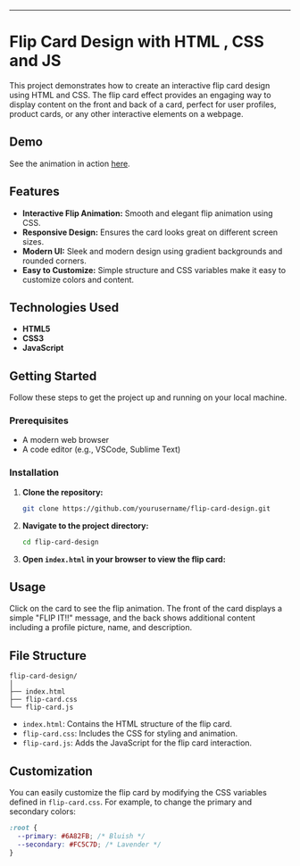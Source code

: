---

# Flip Card Design with HTML , CSS and JS

This project demonstrates how to create an interactive flip card design using HTML and CSS. The flip card effect provides an engaging way to display content on the front and back of a card, perfect for user profiles, product cards, or any other interactive elements on a webpage.

## Demo

See the animation in action [here](https://youtube.com/shorts/sm6k2-_E5FU).


## Features

- **Interactive Flip Animation:** Smooth and elegant flip animation using CSS.
- **Responsive Design:** Ensures the card looks great on different screen sizes.
- **Modern UI:** Sleek and modern design using gradient backgrounds and rounded corners.
- **Easy to Customize:** Simple structure and CSS variables make it easy to customize colors and content.

## Technologies Used

- **HTML5**
- **CSS3**
- **JavaScript**

## Getting Started

Follow these steps to get the project up and running on your local machine.

### Prerequisites

- A modern web browser
- A code editor (e.g., VSCode, Sublime Text)

### Installation

1. **Clone the repository:**
    ```sh
    git clone https://github.com/yourusername/flip-card-design.git
    ```
2. **Navigate to the project directory:**
    ```sh
    cd flip-card-design
    ```
3. **Open `index.html` in your browser to view the flip card:**

## Usage

Click on the card to see the flip animation. The front of the card displays a simple "FLIP IT!!" message, and the back shows additional content including a profile picture, name, and description.

## File Structure

```
flip-card-design/
│
├── index.html
├── flip-card.css
└── flip-card.js
```

- `index.html`: Contains the HTML structure of the flip card.
- `flip-card.css`: Includes the CSS for styling and animation.
- `flip-card.js`: Adds the JavaScript for the flip card interaction.

## Customization

You can easily customize the flip card by modifying the CSS variables defined in `flip-card.css`. For example, to change the primary and secondary colors:

```css
:root {
  --primary: #6A82FB; /* Bluish */
  --secondary: #FC5C7D; /* Lavender */
}
```
